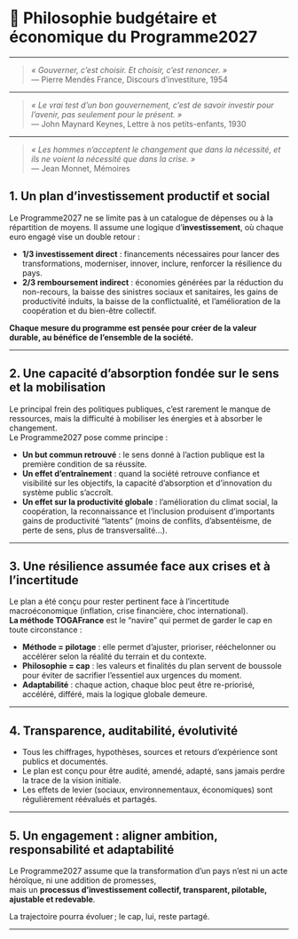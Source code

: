 # 📐 Philosophie budgétaire et économique du Programme2027

---
> *« Gouverner, c’est choisir. Et choisir, c’est renoncer. »*  
> — Pierre Mendès France, Discours d’investiture, 1954

---

> *« Le vrai test d’un bon gouvernement, c’est de savoir investir pour l’avenir, pas seulement pour le présent. »*  
> — John Maynard Keynes, Lettre à nos petits-enfants, 1930

---

> *« Les hommes n’acceptent le changement que dans la nécessité, et ils ne voient la nécessité que dans la crise. »*  
> — Jean Monnet, Mémoires

## 1. Un plan d’investissement productif et social

Le Programme2027 ne se limite pas à un catalogue de dépenses ou à la répartition de moyens. Il assume une logique d’**investissement**, où chaque euro engagé vise un double retour :
- **1/3 investissement direct** : financements nécessaires pour lancer des transformations, moderniser, innover, inclure, renforcer la résilience du pays.
- **2/3 remboursement indirect** : économies générées par la réduction du non-recours, la baisse des sinistres sociaux et sanitaires, les gains de productivité induits, la baisse de la conflictualité, et l’amélioration de la coopération et du bien-être collectif.

**Chaque mesure du programme est pensée pour créer de la valeur durable, au bénéfice de l’ensemble de la société.**

---

## 2. Une capacité d’absorption fondée sur le sens et la mobilisation

Le principal frein des politiques publiques, c’est rarement le manque de ressources, mais la difficulté à mobiliser les énergies et à absorber le changement.  
Le Programme2027 pose comme principe :
- **Un but commun retrouvé** : le sens donné à l’action publique est la première condition de sa réussite.  
- **Un effet d’entraînement** : quand la société retrouve confiance et visibilité sur les objectifs, la capacité d’absorption et d’innovation du système public s’accroît.
- **Un effet sur la productivité globale** : l’amélioration du climat social, la coopération, la reconnaissance et l’inclusion produisent d’importants gains de productivité “latents” (moins de conflits, d’absentéisme, de perte de sens, plus de transversalité…).

---

## 3. Une résilience assumée face aux crises et à l’incertitude

Le plan a été conçu pour rester pertinent face à l’incertitude macroéconomique (inflation, crise financière, choc international).  
**La méthode TOGAFrance** est le “navire” qui permet de garder le cap en toute circonstance :
- **Méthode = pilotage** : elle permet d’ajuster, prioriser, rééchelonner ou accélérer selon la réalité du terrain et du contexte.
- **Philosophie = cap** : les valeurs et finalités du plan servent de boussole pour éviter de sacrifier l’essentiel aux urgences du moment.
- **Adaptabilité** : chaque action, chaque bloc peut être re-priorisé, accéléré, différé, mais la logique globale demeure.

---

## 4. Transparence, auditabilité, évolutivité

- Tous les chiffrages, hypothèses, sources et retours d’expérience sont publics et documentés.
- Le plan est conçu pour être audité, amendé, adapté, sans jamais perdre la trace de la vision initiale.
- Les effets de levier (sociaux, environnementaux, économiques) sont régulièrement réévalués et partagés.

---

## 5. Un engagement : aligner ambition, responsabilité et adaptabilité

Le Programme2027 assume que la transformation d’un pays n’est ni un acte héroïque, ni une addition de promesses,  
mais un **processus d’investissement collectif, transparent, pilotable, ajustable et redevable**.

La trajectoire pourra évoluer ; le cap, lui, reste partagé.

---
